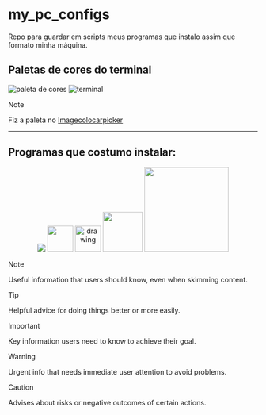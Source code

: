 # my_pc_configs
Repo para guardar em scripts meus programas que instalo assim que formato minha máquina.


## Paletas de cores do terminal 

![paleta de cores](terminal.png)
![terminal](meu-terminal.png)

> [!NOTE]
> Fiz a paleta no [Imagecolocarpicker](https://imagecolorpicker.com/)
---

## Programas que costumo instalar:

<p align="center">
  <a>
    <img src="https://skillicons.dev/icons?i=git,discord,obsidian,vscode" />
    <img src="https://cdn.iconscout.com/icon/free/png-256/free-spotify-3166423-2641594.png?f=webp" width=52/>
    <img src="https://upload.wikimedia.org/wikipedia/commons/thumb/e/e4/Vivaldi_web_browser_logo.svg/1200px-Vivaldi_web_browser_logo.svg.png" alt="drawing" width="52"/>
    <img src="https://ohmyzsh.s3.amazonaws.com/omz-ansi-github.png" width="80"/>
    <img src="https://i.imgur.com/ZQI2EYz.png" width="170"/>
  </a>
</p>


> [!NOTE]
> Useful information that users should know, even when skimming content.

> [!TIP]
> Helpful advice for doing things better or more easily.

> [!IMPORTANT]
> Key information users need to know to achieve their goal.

> [!WARNING]
> Urgent info that needs immediate user attention to avoid problems.

> [!CAUTION]
> Advises about risks or negative outcomes of certain actions.